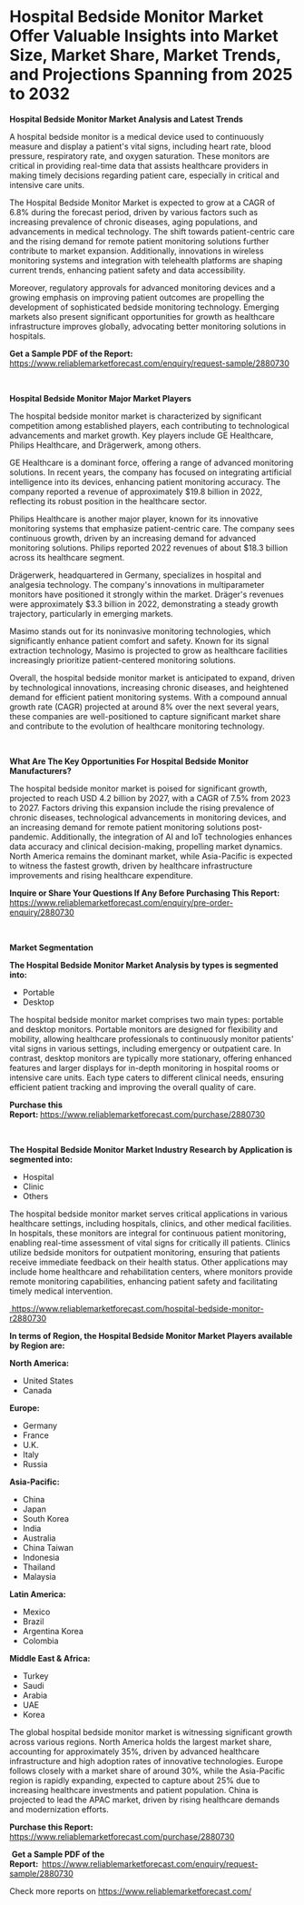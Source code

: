 <p><h1>Hospital Bedside Monitor Market Offer Valuable Insights into Market Size, Market Share, Market Trends, and Projections Spanning from 2025 to 2032</h1></p><p><strong>Hospital Bedside Monitor Market Analysis and Latest Trends</strong></p>
<p><p>A hospital bedside monitor is a medical device used to continuously measure and display a patient's vital signs, including heart rate, blood pressure, respiratory rate, and oxygen saturation. These monitors are critical in providing real-time data that assists healthcare providers in making timely decisions regarding patient care, especially in critical and intensive care units.</p><p>The Hospital Bedside Monitor Market is expected to grow at a CAGR of 6.8% during the forecast period, driven by various factors such as increasing prevalence of chronic diseases, aging populations, and advancements in medical technology. The shift towards patient-centric care and the rising demand for remote patient monitoring solutions further contribute to market expansion. Additionally, innovations in wireless monitoring systems and integration with telehealth platforms are shaping current trends, enhancing patient safety and data accessibility.</p><p>Moreover, regulatory approvals for advanced monitoring devices and a growing emphasis on improving patient outcomes are propelling the development of sophisticated bedside monitoring technology. Emerging markets also present significant opportunities for growth as healthcare infrastructure improves globally, advocating better monitoring solutions in hospitals.</p></p>
<p><strong>Get a Sample PDF of the Report:&nbsp;</strong> <a href="https://www.reliablemarketforecast.com/enquiry/request-sample/2880730?utm_campaign=2731&utm_medium=2&utm_source=Github&utm_content=ia&utm_term=12032025&utm_id=hospital-bedside-monitor">https://www.reliablemarketforecast.com/enquiry/request-sample/2880730</a></p>
<p>&nbsp;</p>
<p><strong>Hospital Bedside Monitor Major Market Players</strong></p>
<p><p>The hospital bedside monitor market is characterized by significant competition among established players, each contributing to technological advancements and market growth. Key players include GE Healthcare, Philips Healthcare, and Drägerwerk, among others.</p><p>GE Healthcare is a dominant force, offering a range of advanced monitoring solutions. In recent years, the company has focused on integrating artificial intelligence into its devices, enhancing patient monitoring accuracy. The company reported a revenue of approximately $19.8 billion in 2022, reflecting its robust position in the healthcare sector.</p><p>Philips Healthcare is another major player, known for its innovative monitoring systems that emphasize patient-centric care. The company sees continuous growth, driven by an increasing demand for advanced monitoring solutions. Philips reported 2022 revenues of about $18.3 billion across its healthcare segment.</p><p>Drägerwerk, headquartered in Germany, specializes in hospital and analgesia technology. The company's innovations in multiparameter monitors have positioned it strongly within the market. Dräger's revenues were approximately $3.3 billion in 2022, demonstrating a steady growth trajectory, particularly in emerging markets.</p><p>Masimo stands out for its noninvasive monitoring technologies, which significantly enhance patient comfort and safety. Known for its signal extraction technology, Masimo is projected to grow as healthcare facilities increasingly prioritize patient-centered monitoring solutions.</p><p>Overall, the hospital bedside monitor market is anticipated to expand, driven by technological innovations, increasing chronic diseases, and heightened demand for efficient patient monitoring systems. With a compound annual growth rate (CAGR) projected at around 8% over the next several years, these companies are well-positioned to capture significant market share and contribute to the evolution of healthcare monitoring technology.</p></p>
<p>&nbsp;</p>
<p><strong>What Are The Key Opportunities For Hospital Bedside Monitor Manufacturers?</strong></p>
<p><p>The hospital bedside monitor market is poised for significant growth, projected to reach USD 4.2 billion by 2027, with a CAGR of 7.5% from 2023 to 2027. Factors driving this expansion include the rising prevalence of chronic diseases, technological advancements in monitoring devices, and an increasing demand for remote patient monitoring solutions post-pandemic. Additionally, the integration of AI and IoT technologies enhances data accuracy and clinical decision-making, propelling market dynamics. North America remains the dominant market, while Asia-Pacific is expected to witness the fastest growth, driven by healthcare infrastructure improvements and rising healthcare expenditure.</p></p>
<p><strong>Inquire or Share Your Questions If Any Before Purchasing This Report:</strong> <a href="https://www.reliablemarketforecast.com/enquiry/pre-order-enquiry/2880730?utm_campaign=2731&utm_medium=2&utm_source=Github&utm_content=ia&utm_term=12032025&utm_id=hospital-bedside-monitor">https://www.reliablemarketforecast.com/enquiry/pre-order-enquiry/2880730</a></p>
<p>&nbsp;</p>
<p><strong>Market Segmentation</strong></p>
<p><strong>The Hospital Bedside Monitor Market Analysis by types is segmented into:</strong></p>
<p><ul><li> Portable</li><li>Desktop </li></ul></p>
<p><p>The hospital bedside monitor market comprises two main types: portable and desktop monitors. Portable monitors are designed for flexibility and mobility, allowing healthcare professionals to continuously monitor patients' vital signs in various settings, including emergency or outpatient care. In contrast, desktop monitors are typically more stationary, offering enhanced features and larger displays for in-depth monitoring in hospital rooms or intensive care units. Each type caters to different clinical needs, ensuring efficient patient tracking and improving the overall quality of care.</p></p>
<p><strong>Purchase this Report:&nbsp;</strong><a href="https://www.reliablemarketforecast.com/purchase/2880730?utm_campaign=2731&utm_medium=2&utm_source=Github&utm_content=ia&utm_term=12032025&utm_id=hospital-bedside-monitor">https://www.reliablemarketforecast.com/purchase/2880730</a></p>
<p>&nbsp;</p>
<p><strong>The Hospital Bedside Monitor Market Industry Research by Application is segmented into:</strong></p>
<p><ul><li> Hospital</li><li>Clinic</li><li>Others </li></ul></p>
<p><p>The hospital bedside monitor market serves critical applications in various healthcare settings, including hospitals, clinics, and other medical facilities. In hospitals, these monitors are integral for continuous patient monitoring, enabling real-time assessment of vital signs for critically ill patients. Clinics utilize bedside monitors for outpatient monitoring, ensuring that patients receive immediate feedback on their health status. Other applications may include home healthcare and rehabilitation centers, where monitors provide remote monitoring capabilities, enhancing patient safety and facilitating timely medical intervention.</p></p>
<p><a href="https://www.reliablemarketforecast.com/hospital-bedside-monitor-r2880730?utm_campaign=2731&utm_medium=2&utm_source=Github&utm_content=ia&utm_term=12032025&utm_id=hospital-bedside-monitor">&nbsp;https://www.reliablemarketforecast.com/hospital-bedside-monitor-r2880730</a></p>
<p><strong>In terms of Region, the Hospital Bedside Monitor Market Players available by Region are:</strong></p>
<p>
    <p> <strong> North America: </strong>
        <ul>
            <li>United States</li>
            <li>Canada</li>
        </ul>
        </p> 
    <p> <strong> Europe: </strong>
        <ul>
            <li>Germany</li>
            <li>France</li>
            <li>U.K.</li>
            <li>Italy</li>
            <li>Russia</li>
        </ul>
        </p> 
    <p> <strong> Asia-Pacific: </strong>
        <ul>
            <li>China</li>
            <li>Japan</li>
            <li>South Korea</li>
            <li>India</li>
            <li>Australia</li>
            <li>China Taiwan</li>
            <li>Indonesia</li>
            <li>Thailand</li>
            <li>Malaysia</li>
        </ul>
        </p> 
    <p> <strong> Latin America: </strong>
        <ul>
            <li>Mexico</li>
            <li>Brazil</li>
            <li>Argentina Korea</li>
            <li>Colombia</li>
        </ul>
        </p> 
    <p> <strong> Middle East & Africa: </strong>
        <ul>
            <li>Turkey</li>
            <li>Saudi</li>
            <li>Arabia</li>
            <li>UAE</li>
            <li>Korea</li>
        </ul>
    </p>
    </p>
<p><p>The global hospital bedside monitor market is witnessing significant growth across various regions. North America holds the largest market share, accounting for approximately 35%, driven by advanced healthcare infrastructure and high adoption rates of innovative technologies. Europe follows closely with a market share of around 30%, while the Asia-Pacific region is rapidly expanding, expected to capture about 25% due to increasing healthcare investments and patient population. China is projected to lead the APAC market, driven by rising healthcare demands and modernization efforts.</p></p>
<p><strong>Purchase this Report: </strong><a href="https://www.reliablemarketforecast.com/purchase/2880730?utm_campaign=2731&utm_medium=2&utm_source=Github&utm_content=ia&utm_term=12032025&utm_id=hospital-bedside-monitor">https://www.reliablemarketforecast.com/purchase/2880730</a></p>
<p>&nbsp;<strong>Get a Sample PDF of the Report:&nbsp;&nbsp;</strong><a href="https://www.reliablemarketforecast.com/enquiry/request-sample/2880730?utm_campaign=2731&utm_medium=2&utm_source=Github&utm_content=ia&utm_term=12032025&utm_id=hospital-bedside-monitor">https://www.reliablemarketforecast.com/enquiry/request-sample/2880730</a></p>
<p><strong></strong></p>
<p>Check more reports on <a href="https://www.reliablemarketforecast.com/?utm_campaign=2731&utm_medium=2&utm_source=Github&utm_content=ia&utm_term=12032025&utm_id=hospital-bedside-monitor">https://www.reliablemarketforecast.com/</a></p>